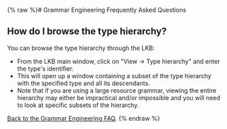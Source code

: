 {% raw %}# Grammar Engineering Frequently Asked Questions

## How do I browse the type hierarchy?

You can browse the type hierarchy through the LKB:

- From the LKB main window, click on "View -&gt; Type hierarchy" and
enter the type's identifier.
- This will open up a window containing a subset of the type hierarchy
with the specified type and all its descendants.
- Note that if you are using a large resource grammar, viewing the
entire hierarchy may either be impractical and/or impossible and you
will need to look at specific subsets of the hierarchy.

[Back to the Grammar Engineering FAQ](/GrammarEngineeringFaq).
<update date omitted for speed>{% endraw %}